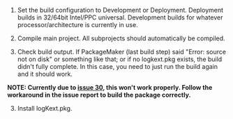 1) Set the build configuration to Development or Deployment. Deployment builds in 32/64bit Intel/PPC universal. Development builds for whatever processor/architecture is currently in use.

1) Compile main project. All subprojects should automatically be compiled.

2) Check build output.  If PackageMaker (last build step) said "Error: source not on disk" or something like that; or if no logkext.pkg exists, the build didn't fully complete.  In this case, you need to just run the build again and it should work.

**NOTE: Currently due to  [issue 30](http://code.google.com/p/logkext/issues/detail?id=30), this won't work properly. Follow the workaround in the issue report to build the package correctly.**

3) Install logKext.pkg.